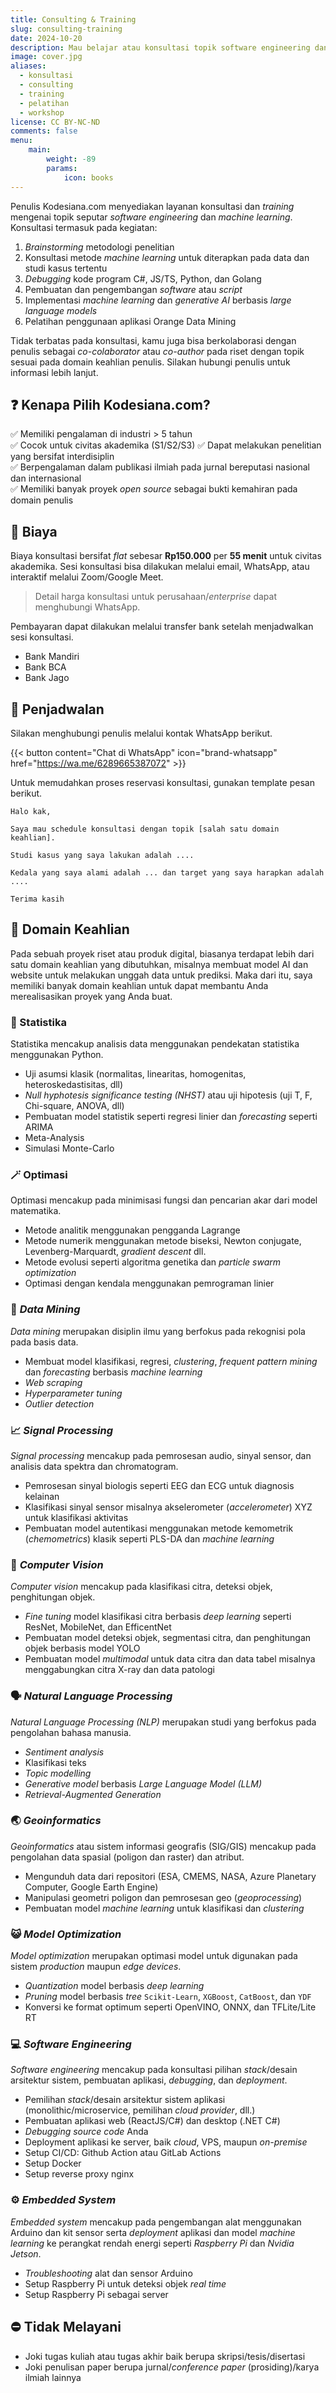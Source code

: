 ```yaml
---
title: Consulting & Training
slug: consulting-training
date: 2024-10-20
description: Mau belajar atau konsultasi topik software engineering dan machine learning bersama penulis Kodesiana.com? Bisa dong!
image: cover.jpg
aliases:
  - konsultasi
  - consulting
  - training
  - pelatihan
  - workshop
license: CC BY-NC-ND
comments: false
menu:
    main: 
        weight: -89
        params:
            icon: books
---
```


Penulis Kodesiana.com menyediakan layanan konsultasi dan *training* mengenai topik seputar *software engineering* dan *machine learning*. Konsultasi termasuk pada kegiatan:

1. *Brainstorming* metodologi penelitian
2. Konsultasi metode *machine learning* untuk diterapkan pada data dan studi kasus tertentu
3. *Debugging* kode program C#, JS/TS, Python, dan Golang
4. Pembuatan dan pengembangan *software* atau *script*
5. Implementasi *machine learning* dan *generative AI* berbasis *large language models*
6. Pelatihan penggunaan aplikasi Orange Data Mining

Tidak terbatas pada konsultasi, kamu juga bisa berkolaborasi dengan penulis sebagai *co-colaborator* atau *co-author* pada riset dengan topik sesuai pada domain keahlian penulis. Silakan hubungi penulis untuk informasi lebih lanjut.

## ❓ Kenapa Pilih Kodesiana.com?

✅ Memiliki pengalaman di industri > 5 tahun  
✅ Cocok untuk civitas akademika (S1/S2/S3)
✅ Dapat melakukan penelitian yang bersifat interdisiplin  
✅ Berpengalaman dalam publikasi ilmiah pada jurnal bereputasi nasional dan internasional  
✅ Memiliki banyak proyek *open source* sebagai bukti kemahiran pada domain penulis  

## 💸 Biaya

Biaya konsultasi bersifat *flat* sebesar **Rp150.000** per **55 menit** untuk civitas akademika. Sesi konsultasi bisa dilakukan melalui email, WhatsApp, atau interaktif melalui Zoom/Google Meet.

> Detail harga konsultasi untuk perusahaan/*enterprise* dapat menghubungi WhatsApp.

Pembayaran dapat dilakukan melalui transfer bank setelah menjadwalkan sesi konsultasi.

- Bank Mandiri
- Bank BCA
- Bank Jago

## 📅 Penjadwalan

Silakan menghubungi penulis melalui kontak WhatsApp berikut.

{{< button content="Chat di WhatsApp" icon="brand-whatsapp" href="https://wa.me/6289665387072" >}}

Untuk memudahkan proses reservasi konsultasi, gunakan template pesan berikut.

```plain
Halo kak,

Saya mau schedule konsultasi dengan topik [salah satu domain keahlian].

Studi kasus yang saya lakukan adalah ....

Kedala yang saya alami adalah ... dan target yang saya harapkan adalah ....

Terima kasih
```

## 🎯 Domain Keahlian

Pada sebuah proyek riset atau produk digital, biasanya terdapat lebih dari satu domain keahlian yang dibutuhkan, misalnya membuat model AI dan website untuk melakukan unggah data untuk prediksi. Maka dari itu, saya memiliki banyak domain keahlian untuk dapat membantu Anda merealisasikan proyek yang Anda buat.

### 🎲 Statistika

Statistika mencakup analisis data menggunakan pendekatan statistika menggunakan Python.

- Uji asumsi klasik (normalitas, linearitas, homogenitas, heteroskedastisitas, dll)
- *Null hyphotesis significance testing (NHST)* atau uji hipotesis (uji T, F, Chi-square, ANOVA, dll)
- Pembuatan model statistik seperti regresi linier dan *forecasting* seperti ARIMA
- Meta-Analysis
- Simulasi Monte-Carlo

### 🪄 Optimasi

Optimasi mencakup pada minimisasi fungsi dan pencarian akar dari model matematika.

- Metode analitik menggunakan pengganda Lagrange
- Metode numerik menggunakan metode biseksi, Newton conjugate, Levenberg-Marquardt, *gradient descent* dll.
- Metode evolusi seperti algoritma genetika dan *particle swarm optimization*
- Optimasi dengan kendala menggunakan pemrograman linier

### 🧠 *Data Mining*

*Data mining* merupakan disiplin ilmu yang berfokus pada rekognisi pola pada basis data.

- Membuat model klasifikasi, regresi, *clustering*, *frequent pattern mining* dan *forecasting* berbasis *machine learning*
- *Web scraping*
- *Hyperparameter tuning*
- *Outlier detection*

### 📈 *Signal Processing*

*Signal processing* mencakup pada pemrosesan audio, sinyal sensor, dan analisis data spektra dan chromatogram.

- Pemrosesan sinyal biologis seperti EEG dan ECG untuk diagnosis kelainan
- Klasifikasi sinyal sensor misalnya akselerometer (*accelerometer*) XYZ untuk klasifikasi aktivitas
- Pembuatan model autentikasi menggunakan metode kemometrik (*chemometrics*) klasik seperti PLS-DA dan *machine learning*

### 🦜 *Computer Vision*

*Computer vision* mencakup pada klasifikasi citra, deteksi objek, penghitungan objek.

- *Fine tuning* model klasifikasi citra berbasis *deep learning* seperti ResNet, MobileNet, dan EfficentNet
- Pembuatan model deteksi objek, segmentasi citra, dan penghitungan objek berbasis model YOLO
- Pembuatan model *multimodal* untuk data citra dan data tabel misalnya menggabungkan citra X-ray dan data patologi

### 🗣️ *Natural Language Processing*

*Natural Language Processing (NLP)* merupakan studi yang berfokus pada pengolahan bahasa manusia.

- *Sentiment analysis*
- Klasifikasi teks
- *Topic modelling*
- *Generative model* berbasis *Large Language Model (LLM)*
- *Retrieval-Augmented Generation*

### 🌏 *Geoinformatics*

*Geoinformatics* atau sistem informasi geografis (SIG/GIS) mencakup pada pengolahan data spasial (poligon dan raster) dan atribut.

- Mengunduh data dari repositori (ESA, CMEMS, NASA, Azure Planetary Computer, Google Earth Engine)
- Manipulasi geometri poligon dan pemrosesan geo (*geoprocessing*)
- Pembuatan model *machine learning* untuk klasifikasi dan *clustering*

### 😺 *Model Optimization*

*Model optimization* merupakan optimasi model untuk digunakan pada sistem *production* maupun *edge devices*.

- *Quantization* model berbasis *deep learning*
- *Pruning* model berbasis *tree* `Scikit-Learn`, `XGBoost`, `CatBoost`, dan `YDF`
- Konversi ke format optimum seperti OpenVINO, ONNX, dan TFLite/Lite RT

### 💻 *Software Engineering*

*Software engineering* mencakup pada konsultasi pilihan *stack*/desain arsitektur sistem, pembuatan aplikasi, *debugging*, dan *deployment*.

- Pemilihan *stack*/desain arsitektur sistem aplikasi (monolithic/microservice, pemilihan *cloud provider*, dll.)
- Pembuatan aplikasi web (ReactJS/C#) dan desktop (.NET C#)
- *Debugging source code* Anda
- Deployment aplikasi ke server, baik *cloud*, VPS, maupun *on-premise*
- Setup CI/CD: Github Action atau GitLab Actions
- Setup Docker
- Setup reverse proxy nginx

### ⚙️ *Embedded System*

*Embedded system* mencakup pada pengembangan alat menggunakan Arduino dan kit sensor serta *deployment* aplikasi dan model *machine learning* ke perangkat rendah energi seperti *Raspberry Pi* dan *Nvidia Jetson*.

- *Troubleshooting* alat dan sensor Arduino
- Setup Raspberry Pi untuk deteksi objek *real time*
- Setup Raspberry Pi sebagai server

## ⛔ Tidak Melayani

- Joki tugas kuliah atau tugas akhir baik berupa skripsi/tesis/disertasi
- Joki penulisan paper berupa jurnal/*conference paper* (prosiding)/karya ilmiah lainnya
